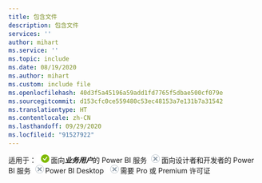 ```yaml
---
title: 包含文件
description: 包含文件
services: ''
author: mihart
ms.service: ''
ms.topic: include
ms.date: 08/19/2020
ms.author: mihart
ms.custom: include file
ms.openlocfilehash: 40d3f5a45196a59add1fd7765f5dbae500cf079e
ms.sourcegitcommit: d153cfc0ce559480c53ec48153a7e131b7a31542
ms.translationtype: HT
ms.contentlocale: zh-CN
ms.lasthandoff: 09/29/2020
ms.locfileid: "91527922"
---
```

<Token>适用于：![适用于](media/yes.png)面向***业务用户***的 Power BI 服务![不适用于](media/no.png)面向设计者和开发者的 Power BI 服务![不适用于 ](media/no.png)Power BI Desktop ![不适用于](media/no.png)需要 Pro 或 Premium 许可证   </Token>